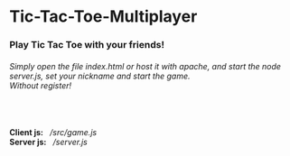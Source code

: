 # Tic-Tac-Toe-Multiplayer
<h3>Play Tic Tac Toe with your friends!</h3>
<h6>
Simply open the file index.html or host it with apache, and start the node server.js, set your nickname and start the game.<br>
Without register!
</h6>
<br>
<br>
<b>Client js:</b>&nbsp;&nbsp;&nbsp;<i>/src/game.js<br></i>
<b>Server js:</b>&nbsp;&nbsp;&nbsp;<i>/server.js</i>
